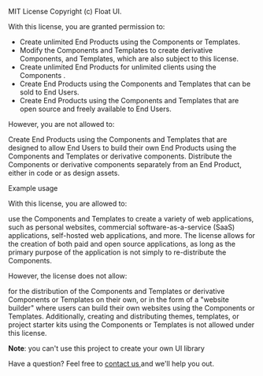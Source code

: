MIT License Copyright (c) Float UI.

With this license, you are granted permission to:

- Create unlimited End Products using the Components or Templates.
- Modify the Components and Templates to create derivative Components, and Templates, which are also subject to this license.
- Create unlimited End Products for unlimited clients using the Components .
- Create End Products using the Components and Templates that can be sold to End Users.
- Create End Products using the Components and Templates that are open source and freely available to End Users.

However, you are not allowed to:

Create End Products using the Components and Templates that are designed to allow End Users to build their own End Products using the Components and Templates or derivative components.
Distribute the Components or derivative components separately from an End Product, either in code or as design assets.

Example usage

With this license, you are allowed to:

use the Components and Templates to create a variety of web applications, such as personal websites, commercial software-as-a-service (SaaS) applications, self-hosted web applications, and more.
The license allows for the creation of both paid and open source applications, as long as the primary purpose of the application is not simply to re-distribute the Components.

However, the license does not allow:

for the distribution of the Components and Templates or derivative Components or Templates on their own, or in the form of a "website builder" where users can build their own websites using the Components or Templates.
Additionally, creating and distributing themes, templates, or project starter kits using the Components or Templates is not allowed under this license.

<strong>Note</strong>: you can't use this project to create your own UI library

<p>
  Have a question? Feel free to
  <a className='font-medium text-blue-800' href='mailto:support@floatui.com'>
    contact us
  </a>
  and we'll help you out.
</p>
